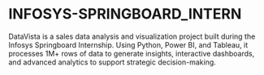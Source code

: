 # INFOSYS-SPRINGBOARD_INTERN
DataVista is a sales data analysis and visualization project built during the Infosys Springboard Internship. Using Python, Power BI, and Tableau, it processes 1M+ rows of data to generate insights, interactive dashboards, and advanced analytics to support strategic decision-making.
